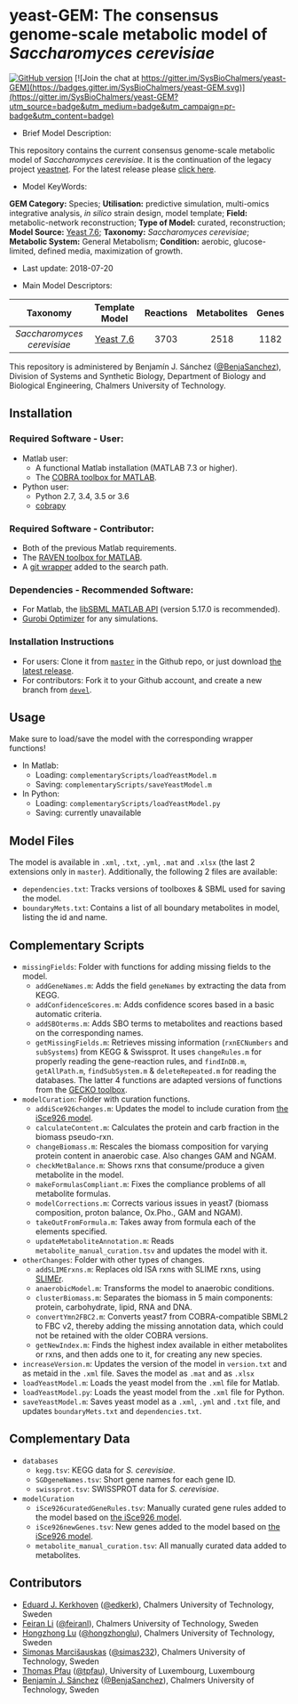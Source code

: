 # yeast-GEM: The consensus genome-scale metabolic model of _Saccharomyces cerevisiae_

[![GitHub version](https://badge.fury.io/gh/sysbiochalmers%2Fyeast-gem.svg)](https://badge.fury.io/gh/sysbiochalmers%2Fyeast-gem) [![Join the chat at https://gitter.im/SysBioChalmers/yeast-GEM](https://badges.gitter.im/SysBioChalmers/yeast-GEM.svg)](https://gitter.im/SysBioChalmers/yeast-GEM?utm_source=badge&utm_medium=badge&utm_campaign=pr-badge&utm_content=badge)

* Brief Model Description:

This repository contains the current consensus genome-scale metabolic model of _Saccharomyces cerevisiae_. It is the continuation of the legacy project [yeastnet](https://sourceforge.net/projects/yeast/). For the latest release please [click here](https://github.com/SysBioChalmers/yeast-GEM/releases).

* Model KeyWords:

**GEM Category:** Species; **Utilisation:** predictive simulation, multi-omics integrative analysis, _in silico_ strain design, model template; **Field:** metabolic-network reconstruction; **Type of Model:** curated, reconstruction; **Model Source:** [Yeast 7.6](https://sourceforge.net/projects/yeast/); **Taxonomy:** _Saccharomyces cerevisiae_; **Metabolic System:** General Metabolism; **Condition:** aerobic, glucose-limited, defined media, maximization of growth.

* Last update: 2018-07-20

* Main Model Descriptors:

|Taxonomy | Template Model | Reactions | Metabolites| Genes |
|:-------:|:--------------:|:---------:|:----------:|:-----:|
|_Saccharomyces cerevisiae_|[Yeast 7.6](https://sourceforge.net/projects/yeast/)|3703|2518|1182|

This repository is administered by Benjamín J. Sánchez ([@BenjaSanchez](https://github.com/benjasanchez)), Division of Systems and Synthetic Biology, Department of Biology and Biological Engineering, Chalmers University of Technology.

## Installation

### Required Software - User:

* Matlab user:
  * A functional Matlab installation (MATLAB 7.3 or higher).
  * The [COBRA toolbox for MATLAB](https://github.com/opencobra/cobratoolbox).
* Python user:
  * Python 2.7, 3.4, 3.5 or 3.6
  * [cobrapy](https://github.com/opencobra/cobrapy)

### Required Software - Contributor:

* Both of the previous Matlab requirements.
* The [RAVEN toolbox for MATLAB](https://github.com/SysBioChalmers/RAVEN).
* A [git wrapper](https://github.com/manur/MATLAB-git) added to the search path.

### Dependencies - Recommended Software:
* For Matlab, the [libSBML MATLAB API](https://sourceforge.net/projects/sbml/files/libsbml/MATLAB%20Interface/) (version 5.17.0 is recommended).
* [Gurobi Optimizer](http://www.gurobi.com/registration/download-reg) for any simulations.

### Installation Instructions
* For users: Clone it from [`master`](https://github.com/SysBioChalmers/yeast-GEM) in the Github repo, or just download [the latest release](https://github.com/SysBioChalmers/yeast-GEM/releases).
* For contributors: Fork it to your Github account, and create a new branch from [`devel`](https://github.com/SysBioChalmers/yeast-GEM/tree/devel).

## Usage

Make sure to load/save the model with the corresponding wrapper functions!
* In Matlab:
  * Loading: `complementaryScripts/loadYeastModel.m`
  * Saving: `complementaryScripts/saveYeastModel.m`
* In Python:
  * Loading: `complementaryScripts/loadYeastModel.py`
  * Saving: currently unavailable

## Model Files

The model is available in `.xml`, `.txt`, `.yml`, `.mat` and `.xlsx` (the last 2 extensions only in `master`). Additionally, the following 2 files are available:
* `dependencies.txt`: Tracks versions of toolboxes & SBML used for saving the model.
* `boundaryMets.txt`: Contains a list of all boundary metabolites in model, listing the id and name. 

## Complementary Scripts

* `missingFields`: Folder with functions for adding missing fields to the model.
  * `addGeneNames.m`: Adds the field `geneNames` by extracting the data from KEGG.
  * `addConfidenceScores.m`: Adds confidence scores based in a basic automatic criteria.
  * `addSBOterms.m`: Adds SBO terms to metabolites and reactions based on the corresponding names.
  * `getMissingFields.m`: Retrieves missing information (`rxnECNumbers` and `subSystems`) from KEGG & Swissprot. It uses `changeRules.m` for properly reading the gene-reaction rules, and `findInDB.m`, `getAllPath.m`, `findSubSystem.m` & `deleteRepeated.m` for reading the databases. The latter 4 functions are adapted versions of functions from the [GECKO toolbox](https://github.com/SysBioChalmers/GECKO).
* `modelCuration`: Folder with curation functions.
  * `addiSce926changes.m`: Updates the model to include curation from [the iSce926 model](http://www.maranasgroup.com/submission_models/iSce926.htm).
  * `calculateContent.m`: Calculates the protein and carb fraction in the biomass pseudo-rxn.
  * `changeBiomass.m`: Rescales the biomass composition for varying protein content in anaerobic case. Also changes GAM and NGAM.
  * `checkMetBalance.m`: Shows rxns that consume/produce a given metabolite in the model.
  * `makeFormulasCompliant.m`: Fixes the compliance problems of all metabolite formulas.
  * `modelCorrections.m`: Corrects various issues in yeast7 (biomass composition, proton balance, Ox.Pho., GAM and NGAM).
  * `takeOutFromFormula.m`: Takes away from formula each of the elements specified.
  * `updateMetaboliteAnnotation.m`: Reads `metabolite_manual_curation.tsv` and updates the model with it.
* `otherChanges`: Folder with other types of changes.
  * `addSLIMErxns.m`: Replaces old ISA rxns with SLIME rxns, using [SLIMEr](https://github.com/SysBioChalmers/SLIMEr).
  * `anaerobicModel.m`: Transforms the model to anaerobic conditions.
  * `clusterBiomass.m`: Separates the biomass in 5 main components: protein, carbohydrate, lipid, RNA and DNA.
  * `convertYmn2FBC2.m`: Converts yeast7 from COBRA-compatible SBML2 to FBC v2, thereby adding the missing annotation data, which could not be retained with the older COBRA versions.
  * `getNewIndex.m`: Finds the highest index available in either metabolites or rxns, and then adds one to it, for creating any new species.
* `increaseVersion.m`: Updates the version of the model in `version.txt` and as metaid in the `.xml` file. Saves the model as `.mat` and as `.xlsx`
* `loadYeastModel.m`: Loads the yeast model from the `.xml` file for Matlab.
* `loadYeastModel.py`: Loads the yeast model from the `.xml` file for Python.
* `saveYeastModel.m`: Saves yeast model as a `.xml`, `.yml` and `.txt` file, and updates `boundaryMets.txt` and `dependencies.txt`.

## Complementary Data

* `databases`
  * `kegg.tsv`: KEGG data for _S. cerevisiae_.
  * `SGDgeneNames.tsv`: Short gene names for each gene ID.
  * `swissprot.tsv`: SWISSPROT data for _S. cerevisiae_.
* `modelCuration`
  * `iSce926curatedGeneRules.tsv`: Manually curated gene rules added to the model based on [the iSce926 model](http://www.maranasgroup.com/submission_models/iSce926.htm).
  * `iSce926newGenes.tsv`: New genes added to the model based on [the iSce926 model](http://www.maranasgroup.com/submission_models/iSce926.htm).
  * `metabolite_manual_curation.tsv`: All manually curated data added to metabolites.

## Contributors

* [Eduard J. Kerkhoven](https://www.chalmers.se/en/staff/Pages/Eduard-Kerkhoven.aspx) ([@edkerk](https://github.com/edkerk)), Chalmers University of Technology, Sweden
* [Feiran Li](https://www.chalmers.se/en/staff/Pages/feiranl.aspx) ([@feiranl](https://github.com/feiranl)), Chalmers University of Technology, Sweden
* [Hongzhong Lu](https://www.chalmers.se/en/Staff/Pages/luho.aspx) ([@hongzhonglu](https://github.com/hongzhonglu)), Chalmers University of Technology, Sweden
* [Simonas Marcišauskas](https://www.chalmers.se/en/Staff/Pages/simmarc.aspx) ([@simas232](https://github.com/simas232)), Chalmers University of Technology, Sweden
* [Thomas Pfau](https://wwwen.uni.lu/research/fstc/life_sciences_research_unit/research_areas/systems_biology/people/thomas_pfau) ([@tpfau](https://github.com/tpfau)), University of Luxembourg, Luxembourg
* [Benjamín J. Sánchez](https://www.chalmers.se/en/staff/Pages/bensan.aspx) ([@BenjaSanchez](https://github.com/benjasanchez)), Chalmers University of Technology, Sweden
